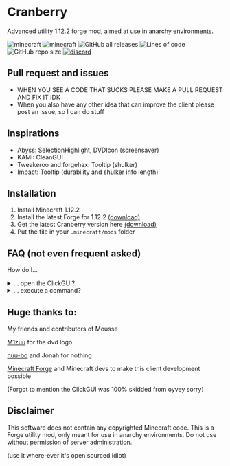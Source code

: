 # Cranberry

Advanced utility 1.12.2 forge mod, aimed at use in anarchy environments. 

![minecraft](https://img.shields.io/badge/Minecraft-1.12.2-green)
![minecraft](https://img.shields.io/badge/Keybind-none-red)
![GitHub all releases](https://img.shields.io/github/downloads/Snoworange420/Cranberry/total?color=seagreen)
![Lines of code](https://img.shields.io/tokei/lines/github/Snoworange420/Cranberry?color=darkred&label=Lines%20of%20code)
![GitHub repo size](https://img.shields.io/github/repo-size/Snoworange420/Cranberry)
[![discord](https://img.shields.io/badge/Discord-Invite-8080c0)](https://discord.gg/wX7cM2DXuy)

## Pull request and issues

- WHEN YOU SEE A CODE THAT SUCKS PLEASE MAKE A PULL REQUEST AND FIX IT IDK
- When you also have any other idea that can improve the client please post an issue, so I can do stuff

## Inspirations

- Abyss: SelectionHighlight, DVDIcon (screensaver)
- KAMI: CleanGUI
- Tweakeroo and forgehax: Tooltip (shulker)
- Impact: Tooltip (durability and shulker info length)

## Installation
1. Install Minecraft 1.12.2
2. Install the latest Forge for 1.12.2 [(download)](https://files.minecraftforge.net/net/minecraftforge/forge/index_1.12.2.html)
3. Get the latest Cranberry version here [(download)](https://github.com/Snoworange420/Cranberry/releases/download/v0.7.0/Cranberry-v0.7.0.jar)
4. Put the file in your `.minecraft/mods` folder

## FAQ (not even frequent asked)

How do I...

<details>
  <summary>... open the ClickGUI?</summary>

> The default key for ClickGUI is not bound. Go to "Game Menu" > "Controls" > "Keybinds" > "Cranberry / ClickGUI" and set your ClickGUI bind, and after configuring, press the key you've bound.

</details>

<details>
  <summary>... execute a command?</summary>

> Use the ingame chat with the prefix `^`.

</details>


## Huge thanks to:

My friends and contributors of Mousse

[M1zuu](https://github.com/m1zuu-dev) for the dvd logo

[huu-bo](https://github.com/huu-bo) and Jonah for nothing

[Minecraft Forge](https://github.com/MinecraftForge) and Minecraft devs to make this client development possible

(Forgot to mention the ClickGUI was 100% skidded from oyvey sorry)

## Disclaimer
This software does not contain any copyrighted Minecraft code. This is a Forge utility mod, only meant for use in anarchy environments. Do not use without permission of server administration.

(use it where-ever it's open sourced idiot)
